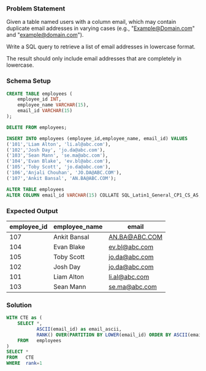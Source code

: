 ### Problem Statement

Given a table named users with a column email, which may contain duplicate email addresses in varying cases (e.g., "Example@Domain.com" and "example@domain.com").

Write a SQL query to retrieve a list of email addresses in lowercase format. 

The result should only include email addresses that are completely in lowercase.


### Schema Setup

```sql
CREATE TABLE employees (
    employee_id INT,
    employee_name VARCHAR(15), 
    email_id VARCHAR(15)
);

DELETE FROM employees;

INSERT INTO employees (employee_id,employee_name, email_id) VALUES 
('101','Liam Alton', 'li.al@abc.com'),
('102','Josh Day', 'jo.da@abc.com'),
('103','Sean Mann', 'se.ma@abc.com'), 
('104','Evan Blake', 'ev.bl@abc.com'),
('105','Toby Scott', 'jo.da@abc.com'),
('106','Anjali Chouhan', 'JO.DA@ABC.COM'),
('107','Ankit Bansal', 'AN.BA@ABC.COM');

ALTER TABLE employees
ALTER COLUMN email_id VARCHAR(15) COLLATE SQL_Latin1_General_CP1_CS_AS;
```


### Expected Output

| employee_id | employee_name| email           |
|-------------|--------------|-----------------|
| 107         | Ankit Bansal | AN.BA@ABC.COM   |
| 104         | Evan Blake   | ev.bl@abc.com   |
| 105         | Toby Scott   | jo.da@abc.com   |
| 102         | Josh Day     | jo.da@abc.com   |
| 101         | Liam Alton   | li.al@abc.com   |
| 103         | Sean Mann    | se.ma@abc.com   |



### Solution

```sql
WITH CTE as (
	SELECT *, 
		   ASCII(email_id) as email_ascii, 
	       RANK() OVER(PARTITION BY LOWER(email_id) ORDER BY ASCII(email_id) desc) as rank  
	FROM   employees
)
SELECT *
FROM   CTE
WHERE  rank=1
```
